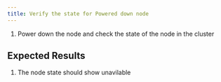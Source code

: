 ```yaml
---
title: Verify the state for Powered down node	
---
```

1. Power down the node and check the state of the node in the cluster

## Expected Results
1. The node state should show unavilable
